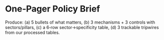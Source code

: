 # One‑Pager Policy Brief

Produce: (a) 5 bullets of what matters, (b) 3 mechanisms + 3 controls with sectors/pillars,
(c) a 6‑row sector→specificity table, (d) 3 trackable tripwires from our processed tables.
